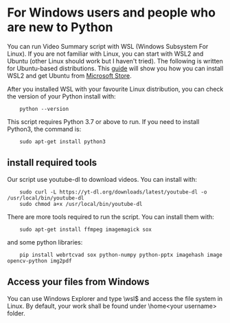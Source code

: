 # For Windows users and people who are new to Python

You can run Video Summary script with WSL (Windows Subsystem For Linux). If you are not familiar with Linux, you can start with WSL2 and Ubuntu (other Linux should work but I haven't tried). The following is written for Ubuntu-based distributions. This [guide](https://docs.microsoft.com/en-us/windows/wsl/install-win10) will show you how you can install WSL2 and get Ubuntu from [Microsoft Store](https://www.microsoft.com/store/apps/9n6svws3rx71).

After you installed WSL with your favourite Linux distribution, you can check the version of your Python install with:

        python --version

This script requires Python 3.7 or above to run. If you need to install Python3, the command is:

        sudo apt-get install python3

## install required tools

Our script use youtube-dl to download videos. You can install with:

        sudo curl -L https://yt-dl.org/downloads/latest/youtube-dl -o /usr/local/bin/youtube-dl
        sudo chmod a+x /usr/local/bin/youtube-dl

There are more tools required to run the script. You can install them with:

        sudo apt-get install ffmpeg imagemagick sox 

and some python libraries:

        pip install webrtcvad sox python-numpy python-pptx imagehash image opencv-python img2pdf

## Access your files from Windows 

You can use Windows Explorer and type \\wsl$ and access the file system in Linux. By default, your work shall be found under \home\<your username> folder.

